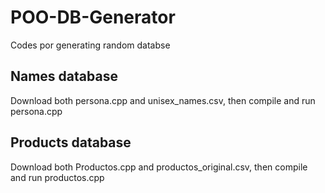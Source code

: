 # POO-DB-Generator
Codes por generating random databse
## Names database
Download both persona.cpp and unisex_names.csv, then compile and run persona.cpp
## Products database
Download both Productos.cpp and productos_original.csv, then compile and run productos.cpp

